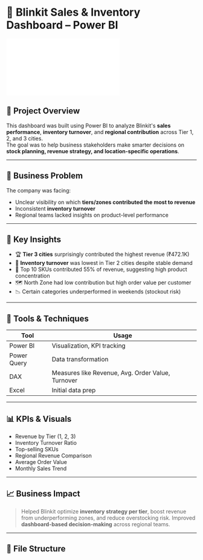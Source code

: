 # 🛒 Blinkit Sales & Inventory Dashboard – Power BI

![Dashboard Screenshot](file:///C:/Users/admin/Downloads/Blinkit%20Project.pdf)

## 📌 Project Overview

This dashboard was built using Power BI to analyze Blinkit's **sales performance**, **inventory turnover**, and **regional contribution** across Tier 1, 2, and 3 cities.  
The goal was to help business stakeholders make smarter decisions on **stock planning, revenue strategy, and location-specific operations**.

---

## 🎯 Business Problem

The company was facing:
- Unclear visibility on which **tiers/zones contributed the most to revenue**
- Inconsistent **inventory turnover**
- Regional teams lacked insights on product-level performance

---

## 🧠 Key Insights

- 🏆 **Tier 3 cities** surprisingly contributed the highest revenue (₹472.1K)
- 🔄 **Inventory turnover** was lowest in Tier 2 cities despite stable demand
- 🧺 Top 10 SKUs contributed 55% of revenue, suggesting high product concentration
- 🗺️ North Zone had low contribution but high order value per customer
- 📉 Certain categories underperformed in weekends (stockout risk)

---

## 🧰 Tools & Techniques

| Tool         | Usage                                        |
|--------------|----------------------------------------------|
| Power BI     | Visualization, KPI tracking                  |
| Power Query  | Data transformation                          |
| DAX          | Measures like Revenue, Avg. Order Value, Turnover |
| Excel        | Initial data prep                            |

---

## 📊 KPIs & Visuals

- Revenue by Tier (1, 2, 3)
- Inventory Turnover Ratio
- Top-selling SKUs
- Regional Revenue Comparison
- Average Order Value
- Monthly Sales Trend

---

## 📈 Business Impact

> Helped Blinkit optimize **inventory strategy per tier**, boost revenue from underperforming zones, and reduce overstocking risk. Improved **dashboard-based decision-making** across regional teams.

---

## 📂 File Structure

